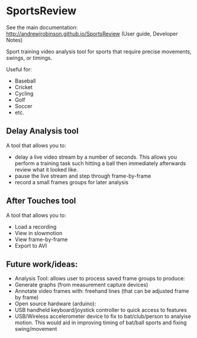 SportsReview
============

See the main documentation: http://andrewjrobinson.github.io/SportsReview (User guide, Developer Notes)

Sport training video analysis tool for sports that require precise movements, swings, or timings.

Useful for:
* Baseball
* Cricket
* Cycling
* Golf
* Soccer
* etc.

## Delay Analysis tool

A tool that allows you to:
* delay a live video stream by a number of seconds.  This allows you perform a training task such hitting a ball then immediately afterwards review what it looked like.
* pause the live stream and step through frame-by-frame
* record a small frames groups for later analysis

## After Touches tool

A tool that allows you to: 
* Load a recording
* View in slowmotion
* View frame-by-frame
* Export to AVI

## Future work/ideas:
* Analysis Tool: allows user to process saved frame groups to produce:
 * Generate graphs (from measurement capture devices)
 * Annotate video frames with: freehand lines (that can be adjusted frame by frame)
* Open source hardware (arduino):
 * USB handheld keyboard/joystick controller to quick access to features
 * USB/Wireless accelerometer device to fix to bat/club/person to analyise motion.  This would aid in improving timing of bat/ball sports and fixing swing/movement
